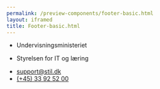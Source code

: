 ```yaml
--- 
permalink: /preview-components/footer-basic.html
layout: iframed 
title: Footer-basic.html
---
```

<footer>
    <div class="footer">
        <div class="container">
            <div class="row">
                <div class="col-12 col-sm-12 col-md-6 footer-col">
                    <div class=" align-text-left ">
                        <ul class="unstyled-list inline-list ">
                            <li>
                                <span class="h5 weight-semibold">Undervisningsministeriet</span>
                            </li>
                            <li>
                                <p>Styrelsen for IT og læring</p>
                            </li>
                        </ul>
                    </div>
                </div>
                <div class="col-12 col-sm-12 col-md-6 footer-col">
                    <div class=" align-text-right  ">
                        <ul class="unstyled-list inline-list ">
                            <li>
                                <a class="function-link" href="mailto:support@stil.dk">support@stil.dk</a>
                            </li>
                            <li>
                                <a class="function-link" href="tel:004533925200">(+45) 33 92 52 00</a>
                            </li>
                        </ul>
                    </div>
                </div>
            </div>
        </div>
    </div>
</footer>